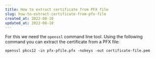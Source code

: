```yaml
---
title: How to extract certificate from PFX file
slug: how-to-extract-certificate-from-pfx-file
created_at: 2022-08-10
updated_at: 2022-08-10
---
```


For this we need the `openssl` command line tool. Using the following command you can extract the certificate from a PFX file:

`openssl pkcs12 -in pfx-pfile.pfx -nokeys -out certificate-file.pem`
